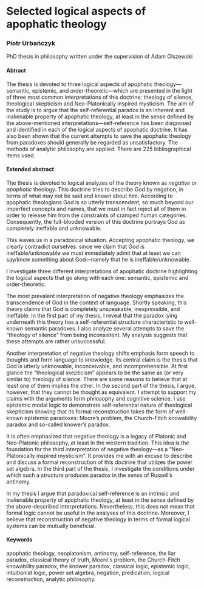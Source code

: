 # Selected logical aspects of apophatic theology

### Piotr Urbańczyk
PhD thesis in philosophy written under the supervision of Adam Olszewski

#### Abtract

The thesis is devoted to three logical aspects of apophatic theology—semantic, epistemic, and order-theoretic—which are presented in the light of three most common interpretations of this doctrine: theology of silence, theological skepticism and Neo-Platonically inspired mysticism. The aim of the study is to argue that the self-referential paradox is an inherent and inalienable property of apophatic theology, at least in the sense defined by the above-mentioned interpretations—self-reference has been diagnosed and identified in each of the logical aspects of apophatic doctrine. It has also been shown that the current attempts to save the apophatic theology from paradoxes should generally be regarded as unsatisfactory. The methods of analytic philosophy are applied. There are 225 bibliographical items used.

#### Extended abstract

The thesis is devoted to logical analyzes of the theory known as  _negative_ or  _apophatic_ theology. This doctrine tries  to  describe  God  by  negation,  in  terms of what may not be said and known about him. According to apophatic theologians God is  so  utterly  transcendent,  so  much  beyond  our  imperfect  concepts  and  names,  that  we must in fact reject all of them in order to release him from the constraints of cramped human categories. Consequently, the full-blooded version of this doctrine portrays God  as  completely  ineffable  and  unknowable.

This  leaves  us  in  a  paradoxical  situation.  Accepting  apophatic  theology,  we  clearly contradict  ourselves:  since  we  claim  that  God  is  ineffable/unknowable  we  must  immediately  admit  that  at  least  we  can  say/know  something  about  God—namely  that  he  is ineffable/unknowable.

I  investigate  three  different  interpretations  of  apophatic  doctrine  highlighting  the  logical aspects  that  go  along  with  each  one:  semantic,  epistemic  and  order-theoretic.

The most prevalent interpretation of negative theology emphasizes the transcendence of God in the context of language. Shortly  speaking,  this  theory  claims  that  God  is  completely  unspeakable,  inexpressible,  and  ineffable.  In the  first  part  of  my  thesis,  I  reveal  that  the  paradox  lying  underneath  this  theory  has a self-referential  structure  characteristic  to  well-known  semantic  paradoxes.  I  also  analyze several  attempts  to  save the “theology  of  silence”  from  being  inconsistent.  My analysis suggests that these attempts are rather unsuccessful.

Another interpretation of negative theology shifts emphasis form speech to thoughts and  form  language  to  knowledge.  Its  central  claim  is  the  thesis  that  God  is  utterly  unknowable,  inconceivable,  and  incomprehensible.  At  first  glance the “theological  skepticism”  appears  to  be  the  same  as  (or  very  similar  to)  theology  of  silence.  There  are  some  reasons  to  believe  that  at  least  one  of  them  implies  the other. In the second part of the thesis, I argue, however, that they cannot be thought as equivalent. I  attempt  to  support  my  claims  with  the  arguments  form  philosophy  and  cognitive  science.  I use epistemic modal logic to demonstrate self-referential nature  of  theological  skepticism  showing  that  its  formal  reconstruction  takes  the  form of well-known epistemic paradoxes: Moore’s problem, the Church-Fitch knowability paradox and  so-called  knower’s  paradox.

It is often emphasized that negative theology is a legacy of Platonic and Neo-Platonic philosophy, at least in the western tradition. This  idea  is  the  foundation  for  the  third  interpretation  of  negative  theology—as  a “Neo-Platonically  inspired  mysticism”.  It  provides  me  with  an  excuse  to  describe  and  discuss a  formal  reconstruction  of  this  doctrine  that  utilizes  the  power  set  algebra.  In  the  third  part  of  the  thesis,  I  investigate  the  conditions under which such a structure produces paradox in the sense of Russell’s antinomy.

In my thesis I argue that paradoxical self-reference is an intrinsic and inalienable property  of  apophatic  theology,  at  least  in  the  sense  defined  by  the  above-described  interpretations.  Nevertheless,  this  does  not  mean  that  formal  logic  cannot  be  useful  in  the analyses of this doctrine. Moreover, I believe that reconstruction of negative theology in terms  of  formal  logical  systems  can  be  mutually  beneficial.

#### Keywords
apophatic theology, neoplatonism, antinomy, self-reference, the liar paradox, classical theory of truth, Moore's problem, the Church-Fitch knowability paradox, the knower paradox, classical logic, epistemic logic, intuitionist logic, power set algebra, negation, predication, logical reconstruction, analytic philosophy.
